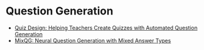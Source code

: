 # Question Generation

* [Quiz Design: Helping Teachers Create Quizzes with Automated Question Generation](./Quiz_Design)
* [MixQG: Neural Question Generation with Mixed Answer Types](./MixQG)
